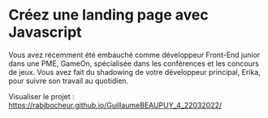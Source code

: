 # Créez une landing page avec Javascript

Vous avez récemment été embauché comme développeur Front-End junior dans une PME, GameOn, spécialisée dans les conférences et les concours de jeux. Vous avez fait du shadowing de votre développeur principal, Erika, pour suivre son travail au quotidien.

Visualiser le projet :  https://rabibocheur.github.io/GuillaumeBEAUPUY_4_22032022/
